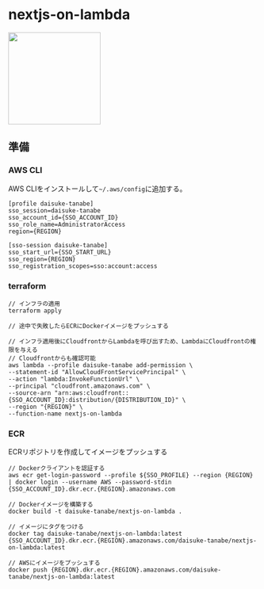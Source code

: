 <div align="left">
  <h1>nextjs-on-lambda</h1>
  <picture>
    <img src="https://github.com/user-attachments/assets/13989abd-3db7-4cb8-beee-7c1776032489" with="358" height="186" />
  </picture>
</div>

## 準備

### AWS CLI

AWS CLIをインストールして`~/.aws/config`に追加する。

```
[profile daisuke-tanabe]
sso_session=daisuke-tanabe
sso_account_id={SSO_ACCOUNT_ID}
sso_role_name=AdministratorAccess
region={REGION}

[sso-session daisuke-tanabe]
sso_start_url={SSO_START_URL}
sso_region={REGION}
sso_registration_scopes=sso:account:access
```

### terraform

```
// インフラの適用
terraform apply

// 途中で失敗したらECRにDockerイメージをプッシュする

// インフラ適用後にCloudfrontからLambdaを呼び出すため、LambdaにCloudfrontの権限を与える
// Cloudfrontからも確認可能
aws lambda --profile daisuke-tanabe add-permission \
--statement-id "AllowCloudFrontServicePrincipal" \
--action "lambda:InvokeFunctionUrl" \
--principal "cloudfront.amazonaws.com" \
--source-arn "arn:aws:cloudfront::{SSO_ACCOUNT_ID}:distribution/{DISTRIBUTION_ID}" \
--region "{REGION}" \
--function-name nextjs-on-lambda 
```

### ECR

ECRリポジトリを作成してイメージをプッシュする

```
// Dockerクライアントを認証する
aws ecr get-login-password --profile ${SSO_PROFILE} --region {REGION} | docker login --username AWS --password-stdin {SSO_ACCOUNT_ID}.dkr.ecr.{REGION}.amazonaws.com

// Dockerイメージを構築する
docker build -t daisuke-tanabe/nextjs-on-lambda .

// イメージにタグをつける
docker tag daisuke-tanabe/nextjs-on-lambda:latest {SSO_ACCOUNT_ID}.dkr.ecr.{REGION}.amazonaws.com/daisuke-tanabe/nextjs-on-lambda:latest

// AWSにイメージをプッシュする
docker push {REGION}.dkr.ecr.{REGION}.amazonaws.com/daisuke-tanabe/nextjs-on-lambda:latest
```